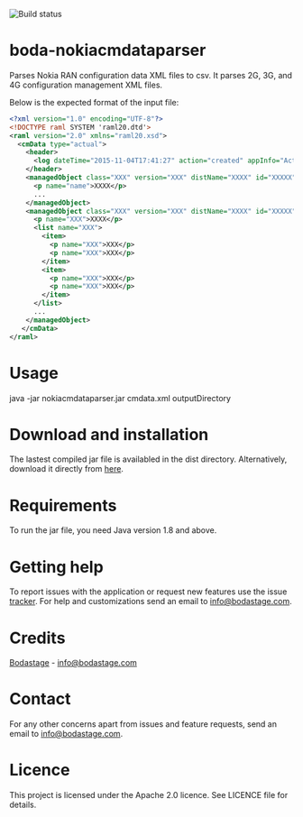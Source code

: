 ![Build status](https://travis-ci.org/bodastage/boda-huaweicmobjectparser.svg?branch=master)

# boda-nokiacmdataparser
Parses Nokia RAN configuration data XML files to csv. It parses 2G, 3G, and 4G configuration management XML files.

Below is the expected format of the input file:

```XML
<?xml version="1.0" encoding="UTF-8"?>
<!DOCTYPE raml SYSTEM 'raml20.dtd'>
<raml version="2.0" xmlns="raml20.xsd">
  <cmData type="actual">
    <header>
      <log dateTime="2015-11-04T17:41:27" action="created" appInfo="ActualExporter">UIValues are used</log>
    </header>
    <managedObject class="XXX" version="XXX" distName="XXXX" id="XXXXX">
      <p name="name">XXXX</p>
      ...
    </managedObject>
    <managedObject class="XXX" version="XXX" distName="XXXX" id="XXXXX">
      <p name="XXX">XXXX</p>
      <list name="XXX">
        <item>
          <p name="XXX">XXX</p>
          <p name="XXX">XXX</p>
        </item>
        <item>
          <p name="XXX">XXX</p>
          <p name="XXX">XXX</p>
        </item>
      </list>
      ...
    </managedObject>
   </cmData>
</raml>
```
# Usage
java -jar  nokiacmdataparser.jar cmdata.xml outputDirectory

# Download and installation
The lastest compiled jar file is availabled in the dist directory. Alternatively, download it directly from [here](https://github.com/bodastage/boda-nokiacmdataparser/raw/master/dist/boda-nokiacmdataparser.jar).

# Requirements
To run the jar file, you need Java version 1.8 and above.

# Getting help
To report issues with the application or request new features use the issue [tracker](https://github.com/bodastage/boda-nokiacmdataparser/issues). For help and customizations send an email to info@bodastage.com.

# Credits
[Bodastage](http://www.bodastage.com) - info@bodastage.com

# Contact
For any other concerns apart from issues and feature requests, send an email to info@bodastage.com.

# Licence
This project is licensed under the Apache 2.0 licence.  See LICENCE file for details.
